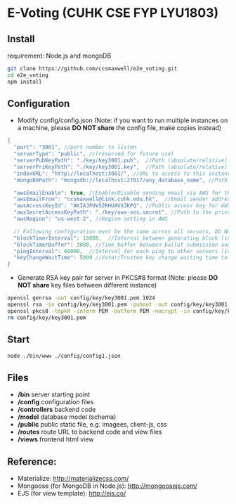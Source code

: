 # E-Voting (CUHK CSE FYP LYU1803)

## Install
requirement: Node.js and mongoDB
```bash
git clone https://github.com/ccsmaxwell/e2e_voting.git
cd e2e_voting
npm install
```

## Configuration
- Modify config/config.json (Note: if you want to run multiple instances on a machine, please **DO NOT share** the config file, make copies instead)
```java
{
  "port": "3001", //port number to listen
  "serverType": "public", //(reserved for future use)
  "serverPubKeyPath": "./key/key3001.pub",  //Path (absolute/relative) to the public key for this server instance
  "serverPriKeyPath": "./key/key3001.key",  //Path (absolute/relative) to the private key for this server instance
  "indexURL": "http://localhost:3001/", //URL to access to this instance
  "mongoDbPath": "mongodb://localhost:27017/any_database_name", //Path for connection to the mongoDB database

  "awsEmailEnable": true, //Enable/Disable sending email via AWS for this server
  "awsEmailFrom": "ccsmaxwell@link.cuhk.edu.hk",  //Email sender address (must be verified in AWS console before sending email)
  "awsAccessKeyId": "AKIAJPUVS2RHUAVXJKPQ", //Public access key for AWS API
  "awsSecretAccessKeyPath": "./key/aws-ses.secret", //Path to the private access key for AWS API
  "awsRegion": "us-west-2", //Region setting in AWS

  // Following configuration must be the same across all servers, DO NOT change unless you are confident enough
  "blockTimerInterval": 15000,  //Interval between generating block (in ms)
  "blockTimerBuffer": 3000, //Time buffer between ballot submission and block generation (in ms)
  "pingInterval": 60000,  //Interval for each ping to other servers (in ms)
  "keyChangeWaitTime": 5000 //Voter/Trustee key change waiting time to generate a block for them
}
```
- Generate RSA key pair for server in PKCS#8 format (Note: please **DO NOT share** key files between different instance)
```bash
openssl genrsa -out config/key/key3001.pem 1024
openssl rsa -in config/key/key3001.pem -pubout -out config/key/key3001.pub
openssl pkcs8 -topk8 -inform PEM -outform PEM -nocrypt -in config/key/key3001.pem -out config/key/key3001.key
rm config/key/key3001.pem
```

## Start
```bash
node ./bin/www ./config/config1.json
```

## Files
- **/bin** server starting point
- **/config** configuration files
- **/controllers** backend code
- **/model** database model (schema)
- **/public** public static file, e.g. imagees, client-js, css
- **/routes** route URL to backend code and view files
- **/views** frontend html view

## Reference:
- Materialize: http://materializecss.com/
- Mongoose (for MongoDB in Node.js): http://mongoosejs.com/
- EJS (for view template): http://ejs.co/